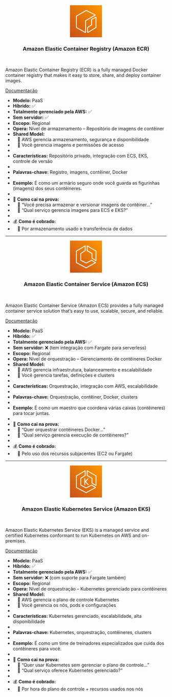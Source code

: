 <div align="center">
  <img src="../assets/conteineres/Elastic Container Registry.png" alt="img" width="100"><br>
  <h3>Amazon Elastic Container Registry (Amazon ECR)</h3>
</div><br>

Amazon Elastic Container Registry (ECR) is a fully managed Docker container registry that makes it easy to store, share, and deploy container images.

[Documentação](https://aws.amazon.com/pt/ecr/)

- **Modelo:** PaaS
- **Híbrido:** ✅
- **Totalmente gerenciado pela AWS:** ✅
- **Sem servidor:** ✅
- **Escopo:** Regional
- **Opera:** Nível de armazenamento – Repositório de imagens de contêiner
- **Shared Model:**
-  🔹 AWS gerencia armazenamento, segurança e disponibilidade
-  🔹 Você gerencia imagens e permissões de acesso
- 
- **Características:** Repositório privado, integração com ECS, EKS, controle de versão
- 
- **Palavras-chave:** Registro, imagens, contêiner, Docker
- 
- **Exemplo:** É como um armário seguro onde você guarda as figurinhas (imagens) dos seus contêineres.
- 
- 📝 **Como cai na prova:**
-  🔹 “Você precisa armazenar e versionar imagens de contêiner...”
-  🔹 “Qual serviço gerencia imagens para ECS e EKS?”
- 
- 💰 **Como é cobrado:**
-  🔹 Por armazenamento usado e transferência de dados

---

<div align="center">
  <img src="../assets/conteineres/Elastic Container Service.png" alt="img" width="100"><br>
  <h3>Amazon Elastic Container Service (Amazon ECS)</h3>
</div><br>

Amazon Elastic Container Service (Amazon ECS) provides a fully managed container service solution that’s easy to use, scalable, secure, and reliable.

[Documentação](https://aws.amazon.com/pt/ecs/)

- **Modelo:** PaaS
- **Híbrido:** ✅
- **Totalmente gerenciado pela AWS:** ✅
- **Sem servidor:** ❌ (tem integração com Fargate para serverless)
- **Escopo:** Regional
- **Opera:** Nível de orquestração – Gerenciamento de contêineres Docker
- **Shared Model:**
-  🔹 AWS gerencia infraestrutura, balanceamento e escalabilidade
-  🔹 Você gerencia tarefas, definições e clusters
- 
- **Características:** Orquestração, integração com AWS, escalabilidade
- 
- **Palavras-chave:** Orquestração, contêiner, Docker, clusters
- 
- **Exemplo:** É como um maestro que coordena várias caixas (contêineres) para tocar juntas.
- 
- 📝 **Como cai na prova:**
-  🔹 “Quer orquestrar contêineres Docker...”
-  🔹 “Qual serviço gerencia execução de contêineres?”
- 
- 💰 **Como é cobrado:**
-  🔹 Pelo uso dos recursos subjacentes (EC2 ou Fargate)

---

<div align="center">
  <img src="../assets/conteineres/Elastic Kubernetes Service.png" alt="img" width="100"><br>
  <h3>Amazon Elastic Kubernetes Service (Amazon EKS)</h3>
</div><br>

Amazon Elastic Kubernetes Service (EKS) is a managed service and certified Kubernetes conformant to run Kubernetes on AWS and on-premises.

[Documentação](https://aws.amazon.com/pt/eks/)

- **Modelo:** PaaS
- **Híbrido:** ✅
- **Totalmente gerenciado pela AWS:** ✅
- **Sem servidor:** ❌ (com suporte para Fargate também)
- **Escopo:** Regional
- **Opera:** Nível de orquestração – Kubernetes gerenciado para contêineres
- **Shared Model:**
-  🔹 AWS gerencia o plano de controle Kubernetes
-  🔹 Você gerencia os nós, pods e configurações
- 
- **Características:** Kubernetes gerenciado, escalabilidade, alta disponibilidade
- 
- **Palavras-chave:** Kubernetes, orquestração, contêineres, clusters
- 
- **Exemplo:** É como um time de treinadores especializados que cuida dos contêineres para você.
- 
- 📝 **Como cai na prova:**
-  🔹 “Quer usar Kubernetes sem gerenciar o plano de controle...”
-  🔹 “Qual serviço oferece Kubernetes gerenciado?”
- 
- 💰 **Como é cobrado:**
-  🔹 Por hora do plano de controle + recursos usados nos nós

